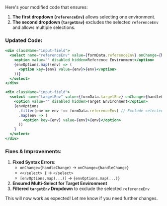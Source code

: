 
Here's your modified code that ensures:  

1. **The first dropdown (`referenceEnv`)** allows selecting one environment.  
2. **The second dropdown (`targetEnv`)** excludes the selected `referenceEnv` and allows multiple selections.  

### Updated Code:
```jsx
<div className="input-field">
  <select name="referenceEnv" value={formData.referenceEnv} onChange={handleChange}>
    <option value="" disabled hidden>Reference Environment</option>
    {envOptions.map((env) => (
      <option key={env} value={env}>{env}</option>
    ))}
  </select>
</div>

<div className="input-field">
  <select name="targetEnv" value={formData.targetEnv} onChange={handleChange} multiple>
    <option value="" disabled hidden>Target Environment</option>
    {envOptions
      .filter(env => env !== formData.referenceEnv) // Exclude selected referenceEnv
      .map(env => (
        <option key={env} value={env}>{env}</option>
      ))
    }
  </select>
</div>
```

### Fixes & Improvements:
1. **Fixed Syntax Errors:**  
   - `onChange={handleChange)` → `onChange={handleChange}`  
   - `<</select> I` → `</select>`  
   - `[envOptions.map(...)]` → `{envOptions.map(...)}`
2. **Ensured Multi-Select for Target Environment**  
3. **Filtered `targetEnv` Dropdown** to exclude the selected `referenceEnv`  

This will now work as expected! Let me know if you need further changes.




